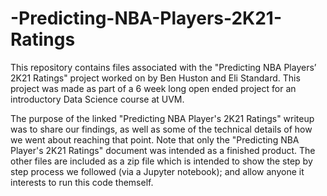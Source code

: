 # -Predicting-NBA-Players-2K21-Ratings
This repository contains files associated with the "Predicting NBA Players’ 2K21 Ratings" project worked on by Ben Huston and Eli Standard. This project was made as part of a 6 week long open ended project for an introductory Data Science course at UVM.

The purpose of the linked "Predicting NBA Player's 2K21 Ratings" writeup was to share our findings, as well as some of the technical details of how we went about reaching that point. Note that only the "Predicting NBA Player's 2K21 Ratings" document was intended as a finished product. The other files are included as a zip file which is intended to show the step by step process we followed (via a Jupyter notebook); and allow anyone it interests to run this code themself. 
